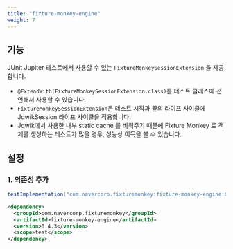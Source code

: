 ```yaml
---
title: "fixture-monkey-engine"
weight: 7
---
```


## 기능
JUnit Jupiter 테스트에서 사용할 수 있는 `FixtureMonkeySessionExtension` 을 제공합니다.
- `@ExtendWith(FixtureMonkeySessionExtension.class)`를 테스트 클래스에 선언해서 사용할 수 있습니다.
- `FixtureMonkeySessionExtension`은 테스트 시작과 끝의 라이프 사이클에 JqwikSession 라이프 사이클을 적용합니다. 
- Jqwik에서 사용한 내부 static cache 를 비워주기 때문에 Fixture Monkey 로 객체를 생성하는 테스트가 많을 경우, 성능상 이득을 볼 수 있습니다.

## 설정
### 1. 의존성 추가
```groovy
testImplementation("com.navercorp.fixturemonkey:fixture-monkey-engine:0.4.3")
```

```xml
<dependency>
  <groupId>com.navercorp.fixturemonkey</groupId>
  <artifactId>fixture-monkey-engine</artifactId>
  <version>0.4.3</version>
  <scope>test</scope>
</dependency>
```
